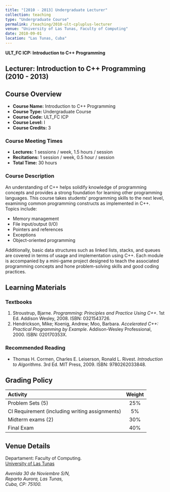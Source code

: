 ```yaml
---
title: "[2010 - 2013] Undergraduate Lecturer"
collection: teaching
type: "Undergraduate Course"
permalink: /teaching/2010-ult-cpluplus-lecturer
venue: "University of Las Tunas, Faculty of Computing"
date: 2010-09-01
location: "Las Tunas, Cuba"
---
```


**ULT_FC ICP: Introduction to C++ Programming**

## Lecturer: Introduction to C++ Programming (2010 - 2013)

## Course Overview

- **Course Name:** Introduction to C++ Programming  
- **Course Type:** Undergraduate Course
- **Course Code:** ULT_FC ICP
- **Course Level:** I
- **Course Credits:** 3  

### Course Meeting Times
- **Lectures:** 1 sessions / week, 1.5 hours / session
- **Recitations:** 1 session / week, 0.5 hour / session 
- **Total Time:** 30 hours

<!-- ### Course Description: 
<div style="text-align:  justify">
An understanding of C++ helps to solidify knowledge of programming concepts and provides a strong foundation 
for learning other programming languages. This course takes students' programming skills to the next level,
the course examines common programming constructs as they are implemented in C++. Topics include the use of C++
for memory management file input/output (I/O) pointers references exceptions and object-oriented programming. 
Basic data structures such as linked lists stacks and queues are covered in terms of their usage and 
implementation using C++. Modules in the course are accompanied by a mini-game project to teach the associated
programming concepts as well as to hone problem-solving skills and good coding practices.
</div> -->

<!-- ### Course Resume
This undergraduate course provides a foundational understanding of C++ programming and builds essential skills for students to excel in software development. It introduces key concepts of object-oriented programming, memory management, and basic data structures while fostering problem-solving and coding best practices through hands-on projects. -->

### Course Description
An understanding of C++ helps solidify knowledge of programming concepts and provides a strong foundation for learning other programming languages. This course takes students' programming skills to the next level, examining common programming constructs as implemented in C++. Topics include:

- Memory management
- File input/output (I/O)
- Pointers and references
- Exceptions
- Object-oriented programming

Additionally, basic data structures such as linked lists, stacks, and queues are covered in terms of usage and implementation using C++. Each module is accompanied by a mini-game project designed to teach the associated programming concepts and hone problem-solving skills and good coding practices.



## Learning Materials
### Textbooks
1. Stroustrup, Bjarne. *Programming: Principles and Practice Using C++*. 1st Ed. Addison Wesley, 2008. ISBN: 0321543726.
2. Hendrickson, Mike; Koenig, Andrew; Moo, Barbara. *Accelerated C++: Practical Programming by Example*. Addison-Wesley Professional, 2000. ISBN: 020170353X.

### Recommended Reading
- Thomas H. Cormen, Charles E. Leiserson, Ronald L. Rivest. *Introduction to Algorithms*. 3rd Ed. MIT Press, 2009. ISBN: 9780262033848.

## Grading Policy


| Activity                                      | Weight |
|:-----------------------------------------------|:-----------:|
| Problem Sets (5)                               |     25%     | 
| CI Requirement (including writing assignments) |     5%      | 
| Midterm exams (2)                              |     30%     | 
| Final Exam                                     |    	40%     | 

  
## Venue Details

Departament: Faculty of Computing. <br />
[University of Las Tunas](http://www.ult.edu.cu/)
<address>
 Avenida 30 de Noviembre S/N, <br />Reparto Aurora, Las Tunas, <br /> Cuba, CP: 75100.
</address>

